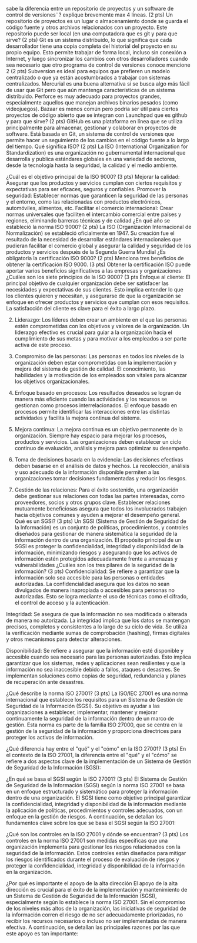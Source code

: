 sabe la diferencia entre un repositorio de proyectos y un software de control de versiones¨? explique brevemente max 4 lineas. (2 pts)
Un repositorio de proyectos es un lugar o almacenamiento donde se guarda el código fuente y otros archivos relacionados con un proyecto. Este repositorio puede ser local (en una computadora
que es git y para que sirve? (2 pts)
Git es un sistema distribuido, lo que significa que cada desarrollador tiene una copia completa del historial del proyecto en su propio equipo. Esto permite trabajar de forma local, incluso sin conexión a Internet, y luego sincronizar los cambios con otros desarrolladores cuando sea necesario
que otro programa de control de versiones conoce mencione 2 (2 pts)
Subversion es ideal para equipos que prefieren un modelo centralizado o que ya están acostumbrados a trabajar con sistemas centralizados.
Mercurial es una buena alternativa si se busca algo más fácil de usar que Git pero que aún mantenga características de un sistema distribuido.
Perforce es muy adecuado para proyectos grandes, especialmente aquellos que manejan archivos binarios pesados (como videojuegos).
Bazaar es menos común pero podría ser útil para ciertos proyectos de código abierto que se integran con Launchpad
que es github y para que sirve? (2 pts)
GitHub es una plataforma en línea que se utiliza principalmente para almacenar, gestionar y colaborar en proyectos de software. Está basada en Git, un sistema de control de versiones que permite hacer un seguimiento de los cambios en el código fuente a lo largo del tiempo.
Qué significa ISO? (2 pts)
La ISO (International Organization for Standardization) es una organización no gubernamental internacional que desarrolla y publica estándares globales en una variedad de sectores, desde la tecnología hasta la seguridad, la calidad y el medio ambiente.


¿Cuál es el objetivo principal de la ISO 9000? (3 pts)
Mejorar la calidad: Asegurar que los productos y servicios cumplan con ciertos requisitos y expectativas para ser eficaces, seguros y confiables.
Promover la seguridad: Establecer normas que garanticen la seguridad de las personas y el entorno, como las relacionadas con productos electrónicos, automóviles, alimentos, etc.
Facilitar el comercio internacional: Crear normas universales que faciliten el intercambio comercial entre países y regiones, eliminando barreras técnicas y de calidad
¿En qué año se estableció la norma ISO 9000? (2 pts)
La ISO (Organización Internacional de Normalización) se estableció oficialmente en 1947. Su creación fue el resultado de la necesidad de desarrollar estándares internacionales que pudieran facilitar el comercio global y asegurar la calidad y seguridad de los productos y servicios después de la Segunda Guerra Mundial
¿Es obligatoria la certificación ISO 9000? (2 pts)
Menciona tres beneficios de obtener la certificación ISO 9000. (3 pts)
Obtener la certificación ISO puede aportar varios beneficios significativos a las empresas y organizaciones
¿Cuáles son los siete principios de la ISO 9000? (3 pts
 Enfoque al cliente:
El principal objetivo de cualquier organización debe ser satisfacer las necesidades y expectativas de sus clientes. Esto implica entender lo que los clientes quieren y necesitan, y asegurarse de que la organización se enfoque en ofrecer productos y servicios que cumplan con esos requisitos. La satisfacción del cliente es clave para el éxito a largo plazo.

2. Liderazgo:
Los líderes deben crear un ambiente en el que las personas estén comprometidas con los objetivos y valores de la organización. Un liderazgo efectivo es crucial para guiar a la organización hacia el cumplimiento de sus metas y para motivar a los empleados a ser parte activa de este proceso.

3. Compromiso de las personas:
Las personas en todos los niveles de la organización deben estar comprometidas con la implementación y mejora del sistema de gestión de calidad. El conocimiento, las habilidades y la motivación de los empleados son vitales para alcanzar los objetivos organizacionales.

4. Enfoque basado en procesos:
Los resultados deseados se logran de manera más eficiente cuando las actividades y los recursos se gestionan como procesos interrelacionados. El enfoque basado en procesos permite identificar las interacciones entre las distintas actividades y facilita la mejora continua del sistema.

5. Mejora continua:
La mejora continua es un objetivo permanente de la organización. Siempre hay espacio para mejorar los procesos, productos y servicios. Las organizaciones deben establecer un ciclo continuo de evaluación, análisis y mejora para optimizar su desempeño.

6. Toma de decisiones basada en la evidencia:
Las decisiones efectivas deben basarse en el análisis de datos y hechos. La recolección, análisis y uso adecuado de la información disponible permiten a las organizaciones tomar decisiones fundamentadas y reducir los riesgos.

7. Gestión de las relaciones:
Para el éxito sostenido, una organización debe gestionar sus relaciones con todas las partes interesadas, como proveedores, socios y otros grupos clave. Establecer relaciones mutuamente beneficiosas asegura que todos los involucrados trabajen hacia objetivos comunes y ayuden a mejorar el desempeño general.
Qué es un SGSI? (3 pts)
Un SGSI (Sistema de Gestión de Seguridad de la Información) es un conjunto de políticas, procedimientos, y controles diseñados para gestionar de manera sistemática la seguridad de la información dentro de una organización. El propósito principal de un SGSI es proteger la confidencialidad, integridad y disponibilidad de la información, minimizando riesgos y asegurando que los activos de información estén protegidos adecuadamente frente a amenazas y vulnerabilidades
¿Cuáles son los tres pilares de la seguridad de la información? (3 pts)
Confidencialidad: Se refiere a garantizar que la información solo sea accesible para las personas o entidades autorizadas. La confidencialidad asegura que los datos no sean divulgados de manera inapropiada o accesibles para personas no autorizadas. Esto se logra mediante el uso de técnicas como el cifrado, el control de acceso y la autenticación.

Integridad: Se asegura de que la información no sea modificada o alterada de manera no autorizada. La integridad implica que los datos se mantengan precisos, completos y consistentes a lo largo de su ciclo de vida. Se utiliza la verificación mediante sumas de comprobación (hashing), firmas digitales y otros mecanismos para detectar alteraciones.

Disponibilidad: Se refiere a asegurar que la información esté disponible y accesible cuando sea necesario para las personas autorizadas. Esto implica garantizar que los sistemas, redes y aplicaciones sean resilientes y que la información no sea inaccesible debido a fallos, ataques o desastres. Se implementan soluciones como copias de seguridad, redundancia y planes de recuperación ante desastres.


¿Qué describe la norma ISO 27001? (3 pts)
La ISO/IEC 27001 es una norma internacional que establece los requisitos para un Sistema de Gestión de Seguridad de la Información (SGSI). Su objetivo es ayudar a las organizaciones a establecer, implementar, mantener y mejorar continuamente la seguridad de la información dentro de un marco de gestión. Esta norma es parte de la familia ISO 27000, que se centra en la gestión de la seguridad de la información y proporciona directrices para proteger los activos de información.

¿Qué diferencia hay entre el "qué" y el "cómo" en la ISO 27001? (3 pts)
En el contexto de la ISO 27001, la diferencia entre el "qué" y el "cómo" se refiere a dos aspectos clave de la implementación de un Sistema de Gestión de Seguridad de la Información (SGSI):

¿En qué se basa el SGSI según la ISO 27001? (3 pts)
El Sistema de Gestión de Seguridad de la Información (SGSI) según la norma ISO 27001 se basa en un enfoque estructurado y sistemático para proteger la información dentro de una organización. El SGSI tiene como objetivo principal garantizar la confidencialidad, integridad y disponibilidad de la información mediante la aplicación de políticas, procedimientos y controles adecuados, con un enfoque en la gestión de riesgos. A continuación, se detallan los fundamentos clave sobre los que se basa el SGSI según la ISO 27001:


¿Qué son los controles en la ISO 27001 y dónde se encuentran? (3 pts)
Los controles en la norma ISO 27001 son medidas específicas que una organización implementa para gestionar los riesgos relacionados con la seguridad de la información. Estos controles están diseñados para mitigar los riesgos identificados durante el proceso de evaluación de riesgos y proteger la confidencialidad, integridad y disponibilidad de la información en la organización.

¿Por qué es importante el apoyo de la alta dirección
El apoyo de la alta dirección es crucial para el éxito de la implementación y mantenimiento de un Sistema de Gestión de Seguridad de la Información (SGSI), especialmente según lo establece la norma ISO 27001. Sin el compromiso de los niveles más altos de la organización, las iniciativas de seguridad de la información corren el riesgo de no ser adecuadamente priorizadas, no recibir los recursos necesarios o incluso no ser implementadas de manera efectiva. A continuación, se detallan las principales razones por las que este apoyo es tan importante:

